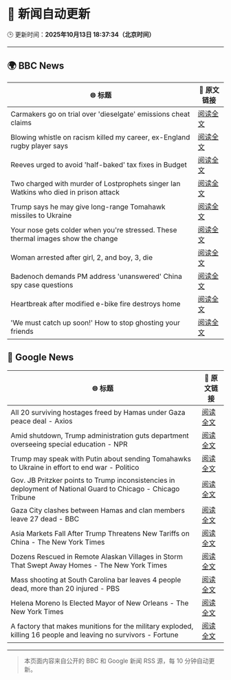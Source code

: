 # 🧠 新闻自动更新

🕒 更新时间：**2025年10月13日 18:37:34（北京时间）**

---

## 🌍 BBC News

| 🌐 标题 | 🔗 原文链接 |
|--------|-------------|
| Carmakers go on trial over 'dieselgate' emissions cheat claims | [阅读全文](https://www.bbc.com/news/articles/cjr5epw8dweo?at_medium=RSS&at_campaign=rss) |
| Blowing whistle on racism killed my career, ex-England rugby player says | [阅读全文](https://www.bbc.com/sport/rugby-union/articles/cdr61plm727o?at_medium=RSS&at_campaign=rss) |
| Reeves urged to avoid 'half-baked' tax fixes in Budget | [阅读全文](https://www.bbc.com/news/articles/cx2n08n15w2o?at_medium=RSS&at_campaign=rss) |
| Two charged with murder of Lostprophets singer Ian Watkins who died in prison attack | [阅读全文](https://www.bbc.com/news/articles/c3drdy5ry2do?at_medium=RSS&at_campaign=rss) |
| Trump says he may give long-range Tomahawk missiles to Ukraine | [阅读全文](https://www.bbc.com/news/articles/c93xpqgzkv0o?at_medium=RSS&at_campaign=rss) |
| Your nose gets colder when you're stressed. These thermal images show the change | [阅读全文](https://www.bbc.com/news/articles/cj076ynnlpgo?at_medium=RSS&at_campaign=rss) |
| Woman arrested after girl, 2, and boy, 3, die | [阅读全文](https://www.bbc.com/news/articles/c78n8y3mlxko?at_medium=RSS&at_campaign=rss) |
| Badenoch demands PM address 'unanswered' China spy case questions | [阅读全文](https://www.bbc.com/news/articles/cg424d712q7o?at_medium=RSS&at_campaign=rss) |
| Heartbreak after modified e-bike fire destroys home | [阅读全文](https://www.bbc.com/news/articles/cj3yk5xvjgmo?at_medium=RSS&at_campaign=rss) |
| 'We must catch up soon!' How to stop ghosting your friends | [阅读全文](https://www.bbc.com/news/articles/cwyr971q7rxo?at_medium=RSS&at_campaign=rss) |

## 📰 Google News

| 🌐 标题 | 🔗 原文链接 |
|--------|-------------|
| All 20 surviving hostages freed by Hamas under Gaza peace deal - Axios | [阅读全文](https://news.google.com/rss/articles/CBMiggFBVV95cUxQTU5EOG5kZ1hxbXVBR0NTMFUzZXd6VDN4NFhjbmFhTEZFU3BlWUlJS1RwNUlNc291VkNlVFNJWjJWQ1VEajhGYzc0RG9FVzdmdXJEZVkzNk9PenFJVWxEN3hZSmhPSjc3QTMwWWVnZzBhUnNnWVBBMkRoY3ZNYzU5SmNB?oc=5) |
| Amid shutdown, Trump administration guts department overseeing special education - NPR | [阅读全文](https://news.google.com/rss/articles/CBMirAFBVV95cUxOQ3RMalFLWV9LdDBVbHNYbldoSk42X1F1ajhwc0pDcUE2amVXRVVDcTR0c3NUbm5oanhRNEVXbjA1eWVFdEYyY3dJVks3b2pJUkRaWDR5ekVzcFJLUThvNk5oN2gtOWg2Nmo5QnFKX3VmYWxfQ244bW5kRWVJbTh2NmVJZ3R3dGZGUW5zVS1xemlibW9WYks2ODVLQkhxclhFUWk2RHFMd3VtRUVW?oc=5) |
| Trump may speak with Putin about sending Tomahawks to Ukraine in effort to end war - Politico | [阅读全文](https://news.google.com/rss/articles/CBMilAFBVV95cUxPV1VKVExVR2ZuWER1amkxZzR5dngyNXNZWEJYQ3N3bllfdXBoWklPZDFsNzRyR3ROeEwzQVpCTTJ3ckFLRWVJOFBCQWR6WnBPRHlpMkZXd0tobmZiQXZWUWw3ejR4MnMyUmU3ZlRLT1NwRTVNamJHd09oSFFYeU5RQmxzZUM0OVBCeFZURFl5YmgxMzFH?oc=5) |
| Gov. JB Pritzker points to Trump inconsistencies in deployment of National Guard to Chicago - Chicago Tribune | [阅读全文](https://news.google.com/rss/articles/CBMiiAFBVV95cUxPVl9XX2doUkZlSFZ0SUN1aFB4VUh5UGRYMzdlLVVPMEcxRHQ3QVNBYjd4azJVS0l4ZC1maFNWTjNEXzEtVWdZbHh6angyUjBjNS1ZdFQ1dUxuZWFtLWM3OEctMlgzM0FmdVZOaDhnRFdDNmdsSjF0RlV6UGgtUFp3LVBib2g1MV9w?oc=5) |
| Gaza City clashes between Hamas and clan members leave 27 dead - BBC | [阅读全文](https://news.google.com/rss/articles/CBMiWkFVX3lxTFBWMy1zeHlXSmhVTXNGWGlGd1hIeVVrb2dJQVcwUGdpdk5lS3BKd2dtZGhsNnpzbXNneUhNLWtGZTFqLWhSaXZ3azZtWlNOdHl4eEZ3d1FnN0owQdIBX0FVX3lxTE5WZkdvUnNBcmU0ekFIeDBlM2ZGSGw2TUV4R2VDdXN0V3FRbmRrbmFhYkJyMmVJQjk0Z3dROHdNUENvekZubnA2eFd2NTVlbU9HVHZoMnVqREljMDNHVmpn?oc=5) |
| Asia Markets Fall After Trump Threatens New Tariffs on China - The New York Times | [阅读全文](https://news.google.com/rss/articles/CBMiiwFBVV95cUxPMkZZYUFyWC05Ujc4UHAybDNscl9Nbzl5Z2pCRVZEZ2dwZnpOakFUWjB1YXBvUndYWVlCdk85QTZCVmRKazBkd2IxQ0lRY3RxcmtOMGxFTjhTNFZvcUs4a1ZKUnB1VFhOczBtTE5rOWdCTmlock8xYkpyN0lGRmlJc0JabEcyZDhsQVNr?oc=5) |
| Dozens Rescued in Remote Alaskan Villages in Storm That Swept Away Homes - The New York Times | [阅读全文](https://news.google.com/rss/articles/CBMidEFVX3lxTE9lVU9HU3E5cjllM0lUT3pWaGl0VlJua3F2S01uNVpOTDhSLTZPY0psNHlOSHdzbVdjMDNudDVtMGgxeTFOTlZZTmFYZTNNV2xaSzQwdThHRHlaZUhJcEdxNVdBYWRRWmFsbUhtOXJucWhJX2x0?oc=5) |
| Mass shooting at South Carolina bar leaves 4 people dead, more than 20 injured - PBS | [阅读全文](https://news.google.com/rss/articles/CBMiswFBVV95cUxQaFJmdVc5YTZicTVnb1FodGZieU9nM3VPTmZSNVBZT1VrbkNSQ25RNXFpa0EtRDNfU0IzUkZBcHA2bG1FRmJFeTM0ZFpaaHJZRkQweXAxYWVicjViY2RrSnZOeFF6a3RIcWJLc3JKWHhpcnBKX3hYUjhqNlVXZFpsa0pGOWVPVmlGaDZfY18ydFhvMVBKbmNRXzVCVUVFMXhXNVFlTTBRLXNHOGtoajhCM1N5WQ?oc=5) |
| Helena Moreno Is Elected Mayor of New Orleans - The New York Times | [阅读全文](https://news.google.com/rss/articles/CBMiigFBVV95cUxPeDluMm1JaDQ0Tnp4aFFkZmF6MURDckkzYnlCUzdhSGdUOUU3d0JadTl4bThoTWdIbERsZURrZU5aRGJpTk9EM2V3RlE4Z19RNHZJakZ0MVVLRkVsd1U3U05hVUw2SHd4SDZlZWZaQ3l4YjhNTDBDR0hMYVpSeWpaa19SYkdYanl6WFE?oc=5) |
| A factory that makes munitions for the military exploded, killing 16 people and leaving no survivors - Fortune | [阅读全文](https://news.google.com/rss/articles/CBMiqAFBVV95cUxQeU9MQ3RoT3lMYU1GNkpocEdWRllzcllxYTFwYWx4Zm0xb2V0a0paS0xGV2NjelRpeFRGZzZjY0hlM1d1R0JpcF9VV0YxQlhZRUdCMzF5WkREZjNvZFpYWXZPN1RRNkY0TzFUanAtZENHcGdxV3ZBT0RhcnJ6U1Q4SXc1VTduWmlZQnIwZWtYcTB6ZzdhY1J4Y3kzRE53T19sUVBNUW1qNkM?oc=5) |

---
> 本页面内容来自公开的 BBC 和 Google 新闻 RSS 源，每 10 分钟自动更新。